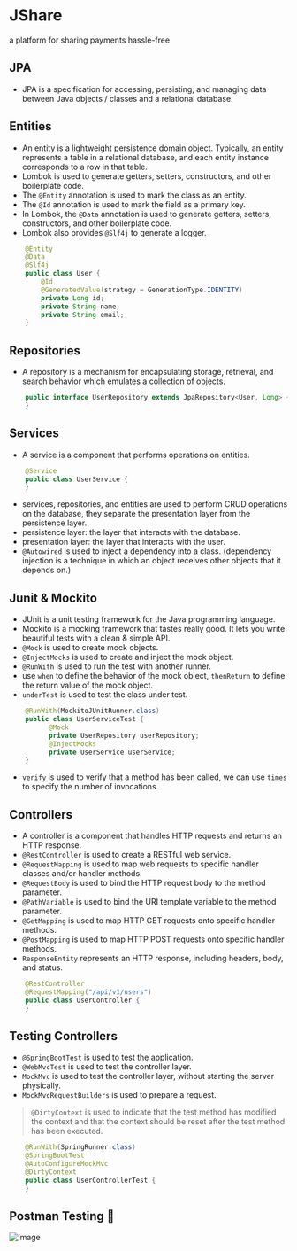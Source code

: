 # JShare
a platform for sharing payments hassle-free
## JPA
- JPA is a specification for accessing, persisting, and managing data between Java objects / classes and a relational database.
## Entities
- An entity is a lightweight persistence domain object. Typically, an entity represents a table in a relational database, and each entity instance corresponds to a row in that table.
- Lombok is used to generate getters, setters, constructors, and other boilerplate code.
- The `@Entity` annotation is used to mark the class as an entity.
- The `@Id` annotation is used to mark the field as a primary key.
- In Lombok, the `@Data` annotation is used to generate getters, setters, constructors, and other boilerplate code.
- Lombok also provides `@Slf4j` to generate a logger.
```java
    @Entity
    @Data
    @Slf4j
    public class User {
        @Id
        @GeneratedValue(strategy = GenerationType.IDENTITY)
        private Long id;
        private String name;
        private String email;
    }
```

## Repositories
- A repository is a mechanism for encapsulating storage, retrieval, and search behavior which emulates a collection of objects.
```java
    public interface UserRepository extends JpaRepository<User, Long> {
    }
```
  
## Services
- A service is a component that performs operations on entities.
```java
    @Service
    public class UserService {
    }
```

- services, repositories, and entities are used to perform CRUD operations on the database, they separate the presentation layer from the persistence layer.
- persistence layer: the layer that interacts with the database.
- presentation layer: the layer that interacts with the user.
- `@Autowired` is used to inject a dependency into a class. (dependency injection is a technique in which an object receives other objects that it depends on.)

## Junit & Mockito
- JUnit is a unit testing framework for the Java programming language.
- Mockito is a mocking framework that tastes really good. It lets you write beautiful tests with a clean & simple API.
- `@Mock` is used to create mock objects.
- `@InjectMocks` is used to create and inject the mock object.
- `@RunWith` is used to run the test with another runner.
- use `when` to define the behavior of the mock object, `thenReturn` to define the return value of the mock object.
- `underTest` is used to test the class under test.
```java
    @RunWith(MockitoJUnitRunner.class)
    public class UserServiceTest {
          @Mock
          private UserRepository userRepository;
          @InjectMocks
          private UserService userService;
    } 
   ```
- `verify` is used to verify that a method has been called, we can use `times` to specify the number of invocations.

## Controllers
- A controller is a component that handles HTTP requests and returns an HTTP response.
- `@RestController` is used to create a RESTful web service.
- `@RequestMapping` is used to map web requests to specific handler classes and/or handler methods.
- `@RequestBody` is used to bind the HTTP request body to the method parameter.
- `@PathVariable` is used to bind the URI template variable to the method parameter.
- `@GetMapping` is used to map HTTP GET requests onto specific handler methods.
- `@PostMapping` is used to map HTTP POST requests onto specific handler methods.
- `ResponseEntity` represents an HTTP response, including headers, body, and status.
```java
    @RestController
    @RequestMapping("/api/v1/users")
    public class UserController {
    }
```

## Testing Controllers
- `@SpringBootTest` is used to test the application.
- `@WebMvcTest` is used to test the controller layer.
- `MockMvc` is used to test the controller layer, without starting the server physically.
- `MockMvcRequestBuilders` is used to prepare a request.

> `@DirtyContext` is used to indicate that the test method has modified the context and that the context should be reset after the test method has been executed.

```java
    @RunWith(SpringRunner.class)
    @SpringBootTest
    @AutoConfigureMockMvc
    @DirtyContext
    public class UserControllerTest {
    }
```
## Postman Testing 🚀
![image](https://github.com/ankush-003/learning-springboot/assets/94037471/bd1c9a5a-2cf9-4365-91a2-977ab1ba8c29)


